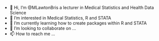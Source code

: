 - 👋 Hi, I’m @MLawtonBris a lecturer in Medical Statistics and Health Data Science
- 👀 I’m interested in Medical Statistics, R and STATA
- 🌱 I’m currently learning how to create packages within R and STATA
- 💞️ I’m looking to collaborate on ...
- 📫 How to reach me ...

<!---
MLawtonBris/MLawtonBris is a ✨ special ✨ repository because its `README.md` (this file) appears on your GitHub profile.
You can click the Preview link to take a look at your changes.
--->
